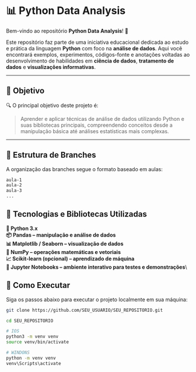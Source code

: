 # 📊 Python Data Analysis

Bem-vindo ao repositório **Python Data Analysis**! 👋

Este repositório faz parte de uma iniciativa educacional dedicada ao estudo e prática da linguagem **Python** com foco na **análise de dados**. Aqui você encontrará exemplos, experimentos, códigos-fonte e anotações voltadas ao desenvolvimento de habilidades em **ciência de dados**, **tratamento de dados** e **visualizações informativas**.

---

## 🎯 Objetivo

🔍 O principal objetivo deste projeto é:

> Aprender e aplicar técnicas de análise de dados utilizando Python e suas bibliotecas principais, compreendendo conceitos desde a manipulação básica até análises estatísticas mais complexas.

---

## 🌿 Estrutura de Branches

A organização das branches segue o formato baseado em aulas:

```bash
aula-1
aula-2
aula-3
...
```
## 🧰 Tecnologias e Bibliotecas Utilizadas
**🐍 Python 3.x**\
**📦 Pandas – manipulação e análise de dados**\
**📊 Matplotlib / Seaborn – visualização de dados**\
**📐 NumPy – operações matemáticas e vetoriais**\
**📈 Scikit-learn (opcional) – aprendizado de máquina**\
**🧪 Jupyter Notebooks – ambiente interativo para testes e demonstrações**\

## 🚀 Como Executar

Siga os passos abaixo para executar o projeto localmente em sua máquina:

```bash
git clone https://github.com/SEU_USUARIO/SEU_REPOSITORIO.git

cd SEU_REPOSITORIO

# IOS
python3 -m venv venv
source venv/bin/activate

# WINDONS
python -m venv venv
venv\Scripts\activate
```



